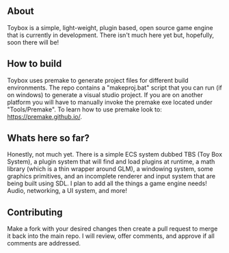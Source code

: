 ## About

Toybox is a simple, light-weight, plugin based, open source game engine that is currently in development.
There isn't much here yet but, hopefully, soon there will be!

## How to build

Toybox uses premake to generate project files for different build environments.
The repo contains a "makeproj.bat" script that you can run (if on windows) to generate a visual studio project.
If you are on another platform you will have to manually invoke the premake exe located under "Tools/Premake".
To learn how to use premake look to: https://premake.github.io/.

## Whats here so far?

Honestly, not much yet. There is a simple ECS system dubbed TBS (Toy Box System), a plugin system that will find and load plugins at runtime, a math library (which is a thin wrapper around GLM), a windowing system, some graphics primitives, and an incomplete renderer and input system that are being built using SDL. I plan to add all the things a game engine needs! Audio, networking, a UI system, and more!

## Contributing

Make a fork with your desired changes then create a pull request to merge it back into the main repo.
I will review, offer comments, and approve if all comments are addressed.
